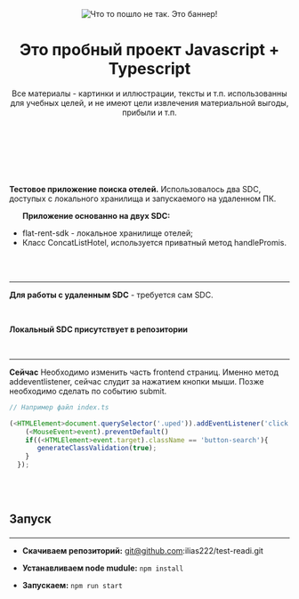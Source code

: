<header class='bloch-headers' align="center">

<img src="https://avatars.githubusercontent.com/u/102825678?v=4" alt="Что то пошло не так. Это баннер!" align="center">

<div>
<h1 align="center">Это пробный проект Javascript + Typescript</h1>
<p align="center">Все материалы - картинки и иллюстрации, тексты и т.п. 
<span>использованны для учебных целей, и не имеют цели извлечения материальной выгоды, прибыли и т.п.</span>
<br>
<br>
</p>
<div>
</header>
<br>
<br>
<section align="left">
<div>

<p>

**Тестовое приложение поиска отелей.** Использовалось два SDC, доступых с локального хранилища и запускаемого на удаленном ПК.

</p>

<ul>

**Приложение основанно на двух SDC:**

<li>
flat-rent-sdk - локальное хранилище отелей;
</li>
<li>
Класс ConcatListHotel, используется приватный метод handlePromis.
</li>
</ul>

</div>
<br>
<br>

<hr>
<p>

**Для работы с удаленным SDC** - требуется сам SDC.

<br>

**Локальный SDC присутствует в репозитории**
</p>
<p>
<br>
</p>
<hr>
</section>


<section>
<div>
<p>

**Cейчас** 
Необходимо изменить часть frontend страниц. Именно метод addeventlistener, сейчас слудит за нажатием кнопки мыши. Позже необходимо сделать по событию submit.
<br>
</p>
<div>
<p>

```javascript
// Например файл index.ts

(<HTMLElement>document.querySelector('.uped')).addEventListener('click', (event: MouseEvent) =>{
    (<MouseEvent>event).preventDefault()
    if((<HTMLElement>event.target).className == 'button-search'){
       generateClassValidation(true);
    }
  }); 
```

</p>
<div>
</div>
</section>

<br><br>
<section>
<h2>



**Запуск**

</h2>
<hr>

<ul>
<li>

**Скачиваем репозиторий:** git@github.com:ilias222/test-readi.git

</li>
<li>

**Устанавливаем node mudule:** ``npm install``

</li>
<li>

**Запускаем:** ``npm run start``

</li>
</ul>
